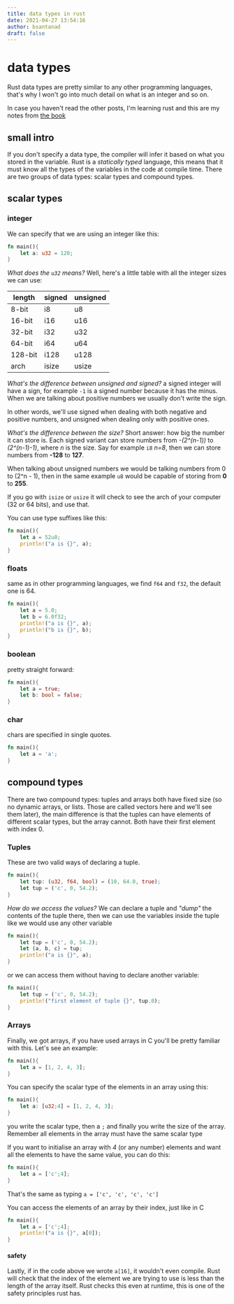```yaml
---
title: data types in rust
date: 2021-04-27 13:54:16
author: bsantanad
draft: false
---
```


# data types

Rust data types are pretty similar to any other programming languages, that's
why I won't go into much detail on what is an integer and so on.

In case you haven't read the other posts, I'm learning rust and  this are my
notes from [the book][book]

## small intro

If you don't specify a data type, the compiler will infer it based on what you
stored in the variable. Rust is a _statically typed_ language, this means
that it must know all the types of the variables in the code at compile time.
There are two groups of data types: scalar types and compound types.

## scalar types

### integer

We can specify that we are using an integer like this:
```rust
fn main(){
    let a: u32 = 120;
}
```

_What does the `u32` means?_ Well, here's a little table with all the integer
sizes we can use:

| length  | signed | unsigned |
|---------|--------|----------|
| 8-bit   | i8     | u8       |
| 16-bit  | i16    | u16      |
| 32-bit  | i32    | u32      |
| 64-bit  | i64    | u64      |
| 128-bit | i128   | u128     |
| arch    | isize  | usize    |

_What's the difference between unsigned and signed?_ a signed integer will
have a sign, for example `-1` is a signed number because it has the minus.
When we are talking about positive numbers we usually don't write the sign.

In other words, we'll use signed when dealing with both negative and positive
numbers, and unsigned when dealing only with positive ones.

_What's the difference between the size?_ Short answer: how big the number
it can store is. Each signed variant can store numbers from _-(2^(n-1))_ to
_(2^(n-1)-1)_, where _n_ is the size. Say for example `i8` _n=8_, then we
can store numbers from **-128** to **127**.

When talking about unsigned numbers we would be talking numbers from
0 to (2^n - 1), then in the same example `u8` would be capable of storing
from **0** to **255**.

If you go with `isize` or `usize` it will check to see the arch of your
computer (32 or 64 bits), and use that.

You can use type suffixes like this:
```rust
fn main(){
    let a = 52u8;
    println!("a is {}", a);
}
```

### floats

same as in other programming languages, we find `f64` and `f32`, the default
one is 64.
```rust
fn main(){
    let a = 5.0;
    let b = 6.0f32;
    println!("a is {}", a);
    println!("b is {}", b);
}
```

### boolean

pretty straight forward:

```rust
fn main(){
    let a = true;
    let b: bool = false;
}
```

### char

chars are specified in single quotes.
```rust
fn main(){
    let a = 'a';
}
```

## compound types

There are two compound types: tuples and arrays both have fixed size (so
no dynamic arrays, or lists. Those are called vectors here and we'll see
them later), the main difference is that the tuples can have elements of
different scalar types, but the array cannot. Both have their first element
with index 0.

### Tuples

These are two valid ways of declaring a tuple.
```rust
fn main(){
    let tup: (u32, f64, bool) = (10, 64.0, true);
    let tup = ('c', 0, 54.2);
}
```

_How do we access the values?_
We can declare a tuple and _"dump"_ the contents of the tuple there, then we
can use the variables inside the tuple like we would use any other variable
```rust
fn main(){
    let tup = ('c', 0, 54.2);
    let (a, b, c) = tup;
    println!("a is {}", a);
}
```
or we can access them without having to declare another variable:
```rust
fn main(){
    let tup = ('c', 0, 54.2);
    println!("first element of tuple {}", tup.0);
}
```
### Arrays

Finally, we got arrays, if you have used arrays in C you'll be pretty familiar
with this. Let's see an example:
```rust
fn main(){
    let a = [1, 2, 4, 3];
}
```
You can specify the scalar type of the elements in an array using this:
```rust
fn main(){
    let a: [u32;4] = [1, 2, 4, 3];
}
```
you write the scalar type, then a `;` and finally you write the size of the
array. Remember all elements in the array must have the same scalar type

If you want to initialise an array with _4_ (or any number) elements and
want all the elements to have the same value, you can do this:
```rust
fn main(){
    let a = ['c';4];
}
```
That's the same as typing `a = ['c', 'c', 'c', 'c']`

You can access the elements of an array by their index, just like in C
```rust
fn main(){
    let a = ['c';4];
    println!("a is {}", a[0]);
}
```
#### safety

Lastly, if in the code above we wrote `a[16]`, it wouldn't even compile. Rust
will check that the index of the element we are trying to use is less than the
length of the array itself. Rust checks this even at runtime, this is one
of the safety principles rust has.

[book]:https://doc.rust-lang.org/book/ch03-02-data-types.html
